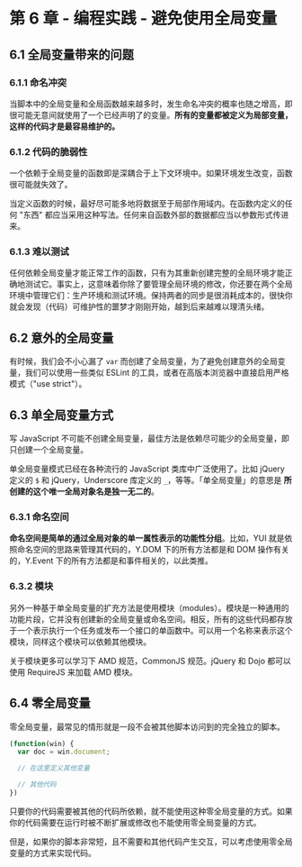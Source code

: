 # 第 6 章 - 编程实践 - 避免使用全局变量

## 6.1 全局变量带来的问题

### 6.1.1 命名冲突

当脚本中的全局变量和全局函数越来越多时，发生命名冲突的概率也随之增高，即很可能无意间就使用了一个已经声明了的变量。**所有的变量都被定义为局部变量，这样的代码才是最容易维护的。**

### 6.1.2 代码的脆弱性

一个依赖于全局变量的函数即是深耦合于上下文环境中。如果环境发生改变，函数很可能就失效了。

当定义函数的时候，最好尽可能多地将数据至于局部作用域内。在函数内定义的任何 "东西" 都应当采用这种写法。任何来自函数外部的数据都应当以参数形式传进来。

### 6.1.3 难以测试

任何依赖全局变量才能正常工作的函数，只有为其重新创建完整的全局环境才能正确地测试它。事实上，这意味着你除了要管理全局环境的修改，你还要在两个全局环境中管理它们：生产环境和测试环境。保持两者的同步是很消耗成本的，很快你就会发现（代码）可维护性的噩梦才刚刚开始，越到后来越难以理清头绪。

## 6.2 意外的全局变量

有时候，我们会不小心漏了 `var` 而创建了全局变量，为了避免创建意外的全局变量，我们可以使用一些类似 ESLint 的工具，或者在高版本浏览器中直接启用严格模式（"use strict"）。

## 6.3 单全局变量方式

写 JavaScript 不可能不创建全局变量，最佳方法是依赖尽可能少的全局变量，即只创建一个全局变量。

单全局变量模式已经在各种流行的 JavaScript 类库中广泛使用了。比如 jQuery 定义的 `$` 和 jQuery，Underscore 库定义的 `_`，等等。「单全局变量」的意思是 **所创建的这个唯一全局对象名是独一无二的**。

### 6.3.1 命名空间

**命名空间是简单的通过全局对象的单一属性表示的功能性分组**。比如，YUI 就是依照命名空间的思路来管理其代码的，Y.DOM 下的所有方法都是和 DOM 操作有关的，Y.Event 下的所有方法都是和事件相关的，以此类推。

### 6.3.2 模块

另外一种基于单全局变量的扩充方法是使用模块（modules）。模块是一种通用的功能片段，它并没有创建新的全局变量或命名空间。相反，所有的这些代码都存放于一个表示执行一个任务或发布一个接口的单函数中。可以用一个名称来表示这个模块，同样这个模块可以依赖其他模块。

关于模块更多可以学习下 AMD 规范，CommonJS 规范。jQuery 和 Dojo 都可以使用 RequireJS 来加载 AMD 模块。

## 6.4 零全局变量

零全局变量，最常见的情形就是一段不会被其他脚本访问到的完全独立的脚本。

```javascript
(function(win) {
  var doc = win.document;

  // 在这里定义其他变量

  // 其他代码
})
```

只要你的代码需要被其他的代码所依赖，就不能使用这种零全局变量的方式。如果你的代码需要在运行时被不断扩展或修改也不能使用零全局变量的方式。

但是，如果你的脚本非常短，且不需要和其他代码产生交互，可以考虑使用零全局变量的方式来实现代码。
